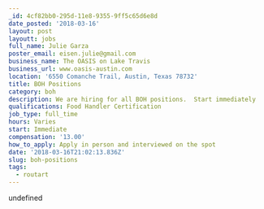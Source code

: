 ```yaml
---
_id: 4cf82bb0-295d-11e8-9355-9ff5c65d6e8d
date_posted: '2018-03-16'
layout: post
layoutt: jobs
full_name: Julie Garza
poster_email: eisen.julie@gmail.com
business_name: The OASIS on Lake Travis
business_url: www.oasis-austin.com
location: '6550 Comanche Trail, Austin, Texas 78732'
title: BOH Positions
category: boh
description: We are hiring for all BOH positions.  Start immediately
qualifications: Food Handler Certification
job_type: full_time
hours: Varies
start: Immediate
compensation: '13.00'
how_to_apply: Apply in person and interviewed on the spot
date: '2018-03-16T21:02:13.836Z'
slug: boh-positions
tags:
  - routart
---
```

undefined

